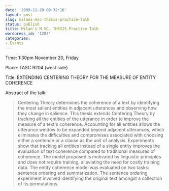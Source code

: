 ```yaml
---
date: '2009-11-20 09:32:16'
layout: post
slug: milans-msc-thesis-practice-talk
status: publish
title: Milan's M.SC. THESIS Practice Talk
wordpress_id: '1283'
categories:
- Events
---
```


Time\: 1:30pm November 20, Friday

Place: TASC 9204 (west side)

Title: EXTENDING CENTERING THEORY FOR THE MEASURE OF ENTITY COHERENCE


Abstract of the talk:

> Centering Theory determines the coherence of a text by identifying the most salient entities in adjacent utterances and observing how they change in salience. This thesis extends Centering Theory by tracking all the entities of the utterance in order to improve the measure of a text's coherence. Accounting for all entities allows the utterance window to be expanded beyond adjacent utterances, which eliminates the difficulties and compromises associated with choosing either a sentence or a clause as the unit of analysis. Experiments show that tracking all entities instead of a single entity improves the evaluation of text coherence compared to traditional measures of coherence. The model proposed is motivated by linguistic principles and does not require training, alleviating the need for costly training data. The entity coherence model was evaluated on two tasks: sentence ordering and summarization. The sentence ordering experiment involved identifying the original text amongst a collection of its permutations.

